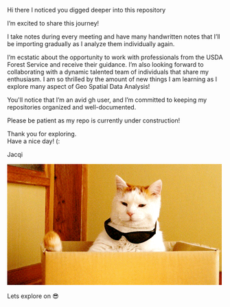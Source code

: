 Hi there I noticed you digged deeper into this repository

I’m excited to share this journey! 

I take notes during every meeting and have many handwritten notes that I’ll be importing gradually as I analyze them individually again.

I’m ecstatic about the opportunity to work with professionals from the USDA Forest Service and receive their guidance. I’m also looking forward to collaborating with a dynamic talented team of individuals that share my enthusiasm.
I am so thrilled by the amount of new things I am learning as I explore many aspect of Geo Spatial Data Analysis!


You'll notice that I’m an avid gh user, and I’m committed to keeping my repositories organized and well-documented.

Please be patient as my repo is currently under construction!

Thank you for exploring. <br>
Have a nice day! (:

Jacqi

![Cat GIF](cool_cat.gif)

Lets explore on 😎

